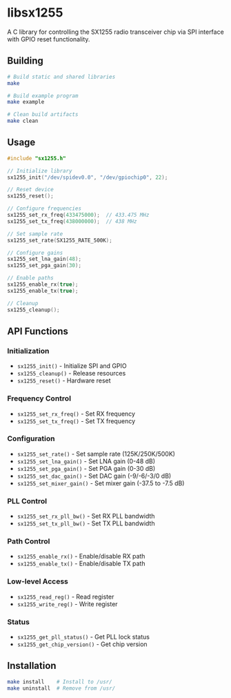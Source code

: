 # libsx1255

A C library for controlling the SX1255 radio transceiver chip via SPI interface with GPIO reset functionality.

## Building

```bash
# Build static and shared libraries
make

# Build example program
make example

# Clean build artifacts
make clean
```

## Usage

```c
#include "sx1255.h"

// Initialize library
sx1255_init("/dev/spidev0.0", "/dev/gpiochip0", 22);

// Reset device
sx1255_reset();

// Configure frequencies
sx1255_set_rx_freq(433475000);  // 433.475 MHz
sx1255_set_tx_freq(438000000);  // 438 MHz

// Set sample rate
sx1255_set_rate(SX1255_RATE_500K);

// Configure gains
sx1255_set_lna_gain(48);
sx1255_set_pga_gain(30);

// Enable paths
sx1255_enable_rx(true);
sx1255_enable_tx(true);

// Cleanup
sx1255_cleanup();
```

## API Functions

### Initialization
- `sx1255_init()` - Initialize SPI and GPIO
- `sx1255_cleanup()` - Release resources
- `sx1255_reset()` - Hardware reset

### Frequency Control
- `sx1255_set_rx_freq()` - Set RX frequency
- `sx1255_set_tx_freq()` - Set TX frequency

### Configuration
- `sx1255_set_rate()` - Set sample rate (125K/250K/500K)
- `sx1255_set_lna_gain()` - Set LNA gain (0-48 dB)
- `sx1255_set_pga_gain()` - Set PGA gain (0-30 dB)
- `sx1255_set_dac_gain()` - Set DAC gain (-9/-6/-3/0 dB)
- `sx1255_set_mixer_gain()` - Set mixer gain (-37.5 to -7.5 dB)

### PLL Control
- `sx1255_set_rx_pll_bw()` - Set RX PLL bandwidth
- `sx1255_set_tx_pll_bw()` - Set TX PLL bandwidth

### Path Control
- `sx1255_enable_rx()` - Enable/disable RX path
- `sx1255_enable_tx()` - Enable/disable TX path

### Low-level Access
- `sx1255_read_reg()` - Read register
- `sx1255_write_reg()` - Write register

### Status
- `sx1255_get_pll_status()` - Get PLL lock status
- `sx1255_get_chip_version()` - Get chip version

## Installation

```bash
make install    # Install to /usr/
make uninstall  # Remove from /usr/
```
